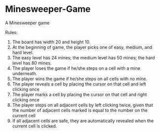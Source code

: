 # Minesweeper-Game

A Minesweeper game

Rules:

1. The board has width 20 and height 10.
2. At the beginning of game, the player picks one of easy, medium, and hard level.
3. The easy level has 24 mines; the medium level has 50 mines; the hard level has 80 mines.
4. The player loses the game if he/she steps on a cell with a mine underneath.
5. The player wins the game if he/she steps on all cells with no mine.
6. The player reveals a cell by placing the cursor on that cell and left clicking once
7. The player marks a cell by placing the cursor on that cell and right clicking once
8. The player steps on all adjacent cells by left clicking twice, given that the number of adjacent cells marked is equal to the number on the current cell
9. If all adjacent cells are safe, they are automatically revealed when the current cell is clicked.
